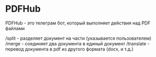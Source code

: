 # PDFHub
PDFHub - это телеграм бот, который выполняет действия над PDF файлами

/split - разделяет документ на части (указывается пользователем)
/merge - соединяет два документа в единый документ
/translate - перевод документа в pdf из другого формата (docx, и т.д.)

